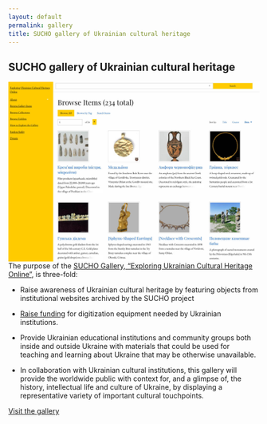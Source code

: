 ```yaml
---
layout: default
permalink: gallery
title: SUCHO gallery of Ukrainian cultural heritage
---
```


## SUCHO gallery of Ukrainian cultural heritage

<img src="/assets/images/gallery-screenshot.jpg" style="float:right;">

The purpose of the [SUCHO Gallery, “Exploring Ukrainian Cultural Heritage Online”](https://gallery.sucho.org), is three-fold:

* Raise awareness of Ukrainian cultural heritage by featuring objects from institutional websites archived by the SUCHO project

* [Raise funding](/donate) for digitization equipment needed by Ukrainian institutions.

* Provide Ukrainian educational institutions and community groups both inside and outside Ukraine with materials that could be used for teaching and learning about Ukraine that may be otherwise unavailable.

* In collaboration with Ukrainian cultural institutions, this gallery will provide the worldwide public with context for, and a glimpse of, the history, intellectual life and culture of Ukraine, by displaying a representative variety of important cultural touchpoints.

<div class="btn"><a href="https://subscribepage.io/sucho">Visit the gallery</a></div>